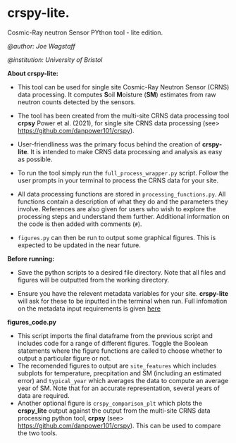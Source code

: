 # **crspy-lite**.

Cosmic-Ray neutron Sensor PYthon tool - lite edition.

*@author: Joe Wagstaff*

*@institution: University of Bristol*

**About crspy-lite:**

* This tool can be used for single site Cosmic-Ray Neutron Sensor (CRNS) data processing. It computes **S**oil **M**oisture (**SM**) estimates from raw neutron counts detected by the sensors.

* The tool has been created from the multi-site CRNS data processing tool **crpsy** Power et al. (2021), for single site CRNS data processing (see> https://github.com/danpower101/crspy).

* User-friendliness was the primary focus behind the creation of **crspy-lite**. It is intended to make CRNS data processing and analysis as easy as possible.

* To run the tool simply run the ```full_process_wrapper.py``` script. Follow the user prompts in your terminal to process the CRNS data for your site. 

* All data processing functions are stored in ```processing_functions.py```. All functions contain a description of what they do and the parameters they involve. References are also given for 
   users who wish to explore the processing steps and understand them further.  Additional information on the code is then added with comments (```#```).

* ```figures.py``` can then be run to output some graphical figures. This is expected to be updated in the near future.
  
 **Before running:** 

* Save the python scripts to a desired file directory. Note that all files and figures will be outputted from the working directory.

* Ensure you have the relevent metadata variables for your site. **crspy-lite** will ask for these to be inputted in the terminal when run. Full infomation on the metadata input requirements is 
  given [here](https://github.com/Joe-Wagstaff/CRSPY_lite/wiki/Metadata-Input)


**figures_code.py**

* This script imports the final dataframe from the previous script and includes code for a range of different figures. Toggle the Boolean statements where the figure functions are called to choose whether to output a particular figure or not.
* The recomended figures to output are ```site_features``` which includes subplots for temperature, precpitation and SM (including an estimated error) and ```typical_year``` which averages the data to compute an average year of SM. Note that for an accurate representation, several years of data are required.
* Another optional figure is ```crspy_comparison_plt``` which plots the **crspy_lite** output against the output from the multi-site CRNS data processing python tool, **crpsy** (see> https://github.com/danpower101/crspy). This can be used to compare the two tools.














